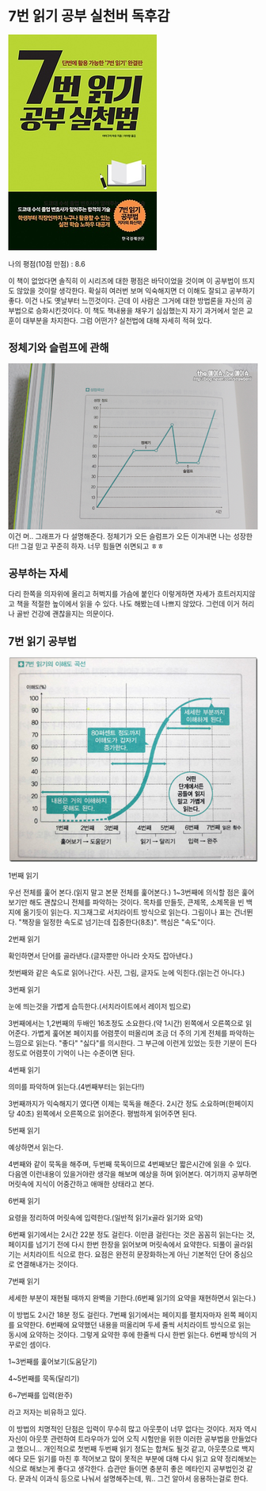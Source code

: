 # 7번 읽기 공부 실천버 독후감
![책사진](7번읽기공부실천법표지.jpg)


나의 평점(10점 만점) : 8.6

이 책이 없었다면 솔직히 이 시리즈에 대한 평점은 바닥이었을 것이며 이 공부법이 뜨지도 않았을 것이랄 생각한다. 확실히 여러번 보며 익숙해지면 더 이해도 잘되고 공부하기 좋다. 이건 나도 옛날부터 느낀것이다. 근데 이 사람은 그거에 대한 방법론을 자신의 공부법으로 승화시킨것이다. 이 책도 책내용을 채우기 심심했는지 자기 과거에서 얻은 교훈이 대부분을 차지한다. 그럼 어떤가? 실천법에 대해 자세히 적혀 있다.

## 정체기와 슬럼프에 관해
![정체기슬럼프](정체기슬럼프.png)
이건 머.. 그래프가 다 설명해준다. 정체기가 오든 슬럼프가 오든 이겨내면 나는 성장한다!! 그걸 믿고 꾸준히 하자. 너무 힘들면 쉬면되고 ㅎㅎ

## 공부하는 자세
다리 한쪽을 의자위에 올리고 허벅지를 가슴에 붙인다 이렇게하면 자세가 흐트러지지않고 책을 적절한 높이에서 읽을 수 있다. 나도 해봤는데 나쁘지 않았다. 그런데 이거 허리나 골반 건강에 괜찮을지는 의문이다.

## 7번 읽기 공부법
![7번읽기이해도곡선](7번읽기이해도곡선.jpg)


1번째 읽기

우선 전체를 훑어 본다.(읽지 말고 본문 전체를 훑어본다.) 
1~3번째에 의식할 점은 훑어보기만 해도 괜찮으니 전체를 파악하는 것이다. 목차를 만들듯, 큰제목, 소제목을 빈 백지에 옮기듯이 읽는다. 지그재그로 서치라이트 방식으로 읽는다. 그림이나 표는 건너뛴다. "책장을 일정한 속도로 넘기는데 집중한다(8초)". 핵심은 "속도"이다.

2번째 읽기

확인하면서 단어를 골라낸다.(글자뿐만 아니라 숫자도 잡아낸다.)

첫번째와 같은 속도로 읽어나간다. 사진, 그림, 글자도 눈에 익힌다.(읽는건 아니다.)

3번째 읽기

눈에 띄는것을 가볍게 습득한다.(서치라이트에서 레이저 빔으로)

3번째에서는 1,2번째의 두배인 16초정도 소요한다.(약 1시간) 왼쪽에서 오른쪽으로 읽어준다. 가볍게 훑어본 페이지를 어렴풋이 떠올리며 조금 더 주의 기게 전체를 파악하는 느낌으로 읽는다. "좋다" "싫다"를 의시한다. 그 부근에 이런게 있었는 듯한 기분이 든다 정도로 어렴풋이 기억이 나는 수준이면 된다.

4번째 읽기

의미를 파악하며 읽는다.(4번째부터는 읽는다!!)

3번째까지가 익숙해지기 였다면 이제는 묵독을 해준다. 2시간 정도 소요하며(한페이지당 40초) 왼쪽에서 오른쪽으로 읽어준다. 평범하게 읽어주면 된다.

5번째 읽기

예상하면서 읽는다.

4번째와 같이 묵독을 해주며, 두번째 묵독이므로 4번째보단 짧은시간에 읽을 수 있다. 다음엔 이런내용이 있을거야란 생각을 해보며 예상을 하며 읽어본다. 여기까지 공부하면 머릿속에 지식이 어중간하고 애매한 상태라고 본다.

6번째 읽기

요령을 정리하여 머릿속에 입력한다.(일반적 읽기x골라 읽기와 요약)

6번째 읽기에서는 2시간 22분 정도 걸린다. 이만큼 걸린다는 것은 꼼꼼히 읽는다는 것, 페이지를 넘기기 전에 다시 한번 한장을 읽어보며 머릿속에서 요약한다. 되풀이 골라읽기는 서치라이트 식으로 한다. 요점은 완전히 문장화하는게 아닌 기본적인 단어 중심으로 연결해내가는 것이다.

7번째 읽기

세세한 부분이 재현될 때까지 완벽을 기한다.(6번째 읽기의 요약을 재현하면서 읽는다.)

이 방법도 2시간 18분 정도 걸린다. 7번째 읽기에서는 페이지를 펼치자마자 왼쪽 페이지를 요약한다. 6번째에 요약했던 내용을 떠올리며 두세 줄씩 서치라이트 방식으로 읽는 동시에 요약하는 것이다. 그렇게 요약한 후에 한줄씩 다시 한번 읽는다. 6번째 방식의 거꾸로인 셈이다.


1~3번째를 훑어보기(도움닫기)

4~5번째를 묵독(달리기)

6~7번째를 입력(완주)

라고 저자는 비유하고 있다.

이 방법의 치명적인 단점은 입력이 무수히 많고 아웃풋이 너무 없다는 것이다. 저자 역시 자신이 아웃풋 관련하여 트라우마가 있어 오직 시험만을 위한 이러한 공부법을 만들었다고 했으니... 개인적으로 첫번째 두번째 읽기 정도는 합쳐도 될것 같고, 아웃풋으로 백지에다 모든 읽기를 마친 후 적어보고 많이 못적은 부분에 대해 다시 읽고 요약 정리해보는 식으로 해보는게 좋다고 생각한다. 습관만 들이면 충분히 좋은 메타인지 공부법인것 같다. 문과식 이과식 등으로 나눠서 설명해주는데, 뭐.. 그건 알아서 응용하는걸로 한다.